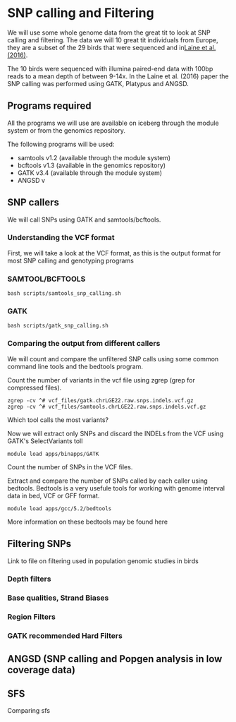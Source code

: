 # SNP calling and Filtering

We will use some whole genome data from the great tit to look at SNP calling and filtering.
The data we will 10 great tit individuals from Europe, they are a subset of the 29 birds that were sequenced and 
in[Laine et al. (2016)](http://www.nature.com/ncomms/2016/160125/ncomms10474/full/ncomms10474.html).

The 10 birds were sequenced with illumina paired-end data with 100bp reads to a mean depth of between 9-14x.
In the Laine et al. (2016) paper the SNP calling was performed using GATK, Platypus and ANGSD.

## Programs required
All the programs we will use are available on iceberg through the module system or from the genomics repository.

The following programs will be used:
    
* samtools v1.2 (available through the module system)
* bcftools v1.3 (available in the genomics repository)
* GATK v3.4 (available through the  module system)
* ANGSD v

## SNP callers

We will call SNPs using GATK and samtools/bcftools.

### Understanding the VCF format
First, we will take a look at the VCF format, as this is the output format for most SNP calling and genotyping programs
 

### SAMTOOL/BCFTOOLS

    bash scripts/samtools_snp_calling.sh


### GATK

    bash scripts/gatk_snp_calling.sh 
   
### Comparing the output from different callers

We will count and compare the unfiltered SNP calls using some common command line tools and the bedtools program.

Count the number of variants in the vcf file using zgrep (grep for compressed files).

    zgrep -cv ^# vcf_files/gatk.chrLGE22.raw.snps.indels.vcf.gz 
    zgrep -cv ^# vcf_files/samtools.chrLGE22.raw.snps.indels.vcf.gz 
    
Which tool calls the most variants?

Now we will extract only SNPs and discard the INDELs from the VCF using GATK's SelectVariants toll
    
    module load apps/binapps/GATK
    
    
    
Count the number of SNPs in the VCF files.

Extract and compare the number of SNPs called by each caller using bedtools. Bedtools is a very usefule tools for working
with genome interval data in bed, VCF or GFF format.

    module load apps/gcc/5.2/bedtools
    
    
More information on these bedtools may be found here




## Filtering SNPs

Link to file on filtering used in population genomic studies in birds

### Depth filters

### Base qualities, Strand Biases

### Region Filters

### GATK recommended Hard Filters



## ANGSD (SNP calling and Popgen analysis in low coverage data)

## SFS

Comparing sfs

